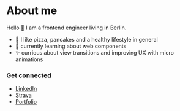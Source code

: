 # About me

Hello 👋 I am a frontend engineer living in Berlin.

- 🍕 I like pizza, pancakes and a healthy lifestyle in general
- 🌱 currently learning about web components
- ✨ currious about view transitions and improving UX with micro animations


### Get connected

- [LinkedIn](https://www.linkedin.com/in/frank-robnik/)
- [Strava](https://www.strava.com/athletes/frankfrankfrank)
- [Portfolio](https://www.frank-robnik.de/)
